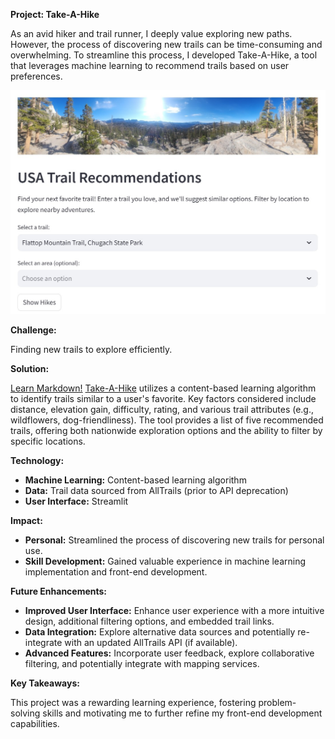 **Project: Take-A-Hike**

As an avid hiker and trail runner, I deeply value exploring new paths. However, the process of discovering new trails can be time-consuming and overwhelming. To streamline this process, I developed Take-A-Hike, a tool that leverages machine learning to recommend trails based on user preferences.

<img src="images/take-a-hike-screenshot.jpg?raw=true"/>

**Challenge:**

Finding new trails to explore efficiently.

**Solution:**

<a href="https://www.markdownguide.org" target="_blank">Learn Markdown!</a>
[Take-A-Hike](https://take-a-hike.streamlit.app/) utilizes a content-based learning algorithm to identify trails similar to a user's favorite. Key factors considered include distance, elevation gain, difficulty, rating, and various trail attributes (e.g., wildflowers, dog-friendliness). The tool provides a list of five recommended trails, offering both nationwide exploration options and the ability to filter by specific locations.

**Technology:**
+ **Machine Learning:** Content-based learning algorithm
+ **Data:** Trail data sourced from AllTrails (prior to API deprecation)
+ **User Interface:** Streamlit

**Impact:**
+ **Personal:** Streamlined the process of discovering new trails for personal use.
+ **Skill Development:** Gained valuable experience in machine learning implementation and front-end development.

**Future Enhancements:**
+ **Improved User Interface:** Enhance user experience with a more intuitive design, additional filtering options, and embedded trail links.
+ **Data Integration:** Explore alternative data sources and potentially re-integrate with an updated AllTrails API (if available).
+ **Advanced Features:** Incorporate user feedback, explore collaborative filtering, and potentially integrate with mapping services.

**Key Takeaways:**

This project was a rewarding learning experience, fostering problem-solving skills and motivating me to further refine my front-end development capabilities.
